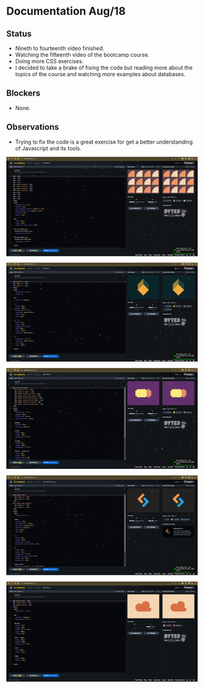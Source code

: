 # Documentation Aug/18

## Status

* Nineth to fourteenth video finished.
* Watching the fifteenth video of the bootcamp course.
* Doing more CSS exercises.
* I decided to take a brake of fixing the code but reading more about the topics of the course and watching more examples about databases.

## Blockers

* None.

## Observations

* Trying to fix the code is a great exercise for get a better understanding of Javascript and its tools.

![evidence1](Images/Aug181.jpg "Haciendo ejercicios")

![evidence1](Images/Aug182.jpg "Haciendo ejercicios")

![evidence1](Images/Aug183.jpg "Haciendo ejercicios")

![evidence1](Images/Aug184.jpg "Haciendo ejercicios")

![evidence1](Images/Aug185.jpg "Haciendo ejercicios")